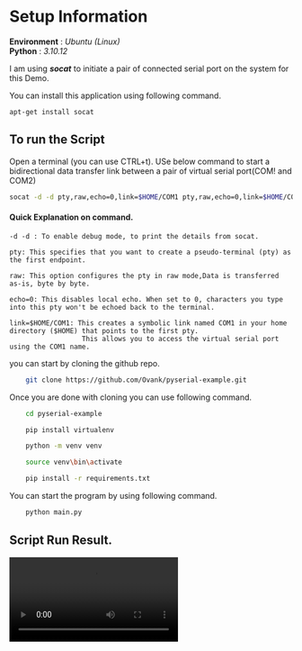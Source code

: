 # Setup Information


**Environment** : *Ubuntu (Linux)*\
**Python** : *3.10.12*

I am using  ***socat*** to initiate a pair of connected serial port on the system for this Demo.


You can install this application using following command. 
```
apt-get install socat
```

## To run the Script

Open a terminal (you can use CTRL+t). USe below command to start a bidirectional data transfer link between a pair of virtual serial port(COM! and COM2)

```bash
socat -d -d pty,raw,echo=0,link=$HOME/COM1 pty,raw,echo=0,link=$HOME/COM2
```

#### Quick Explanation on command. 

    
    -d -d : To enable debug mode, to print the details from socat.

    pty: This specifies that you want to create a pseudo-terminal (pty) as the first endpoint.  

    raw: This option configures the pty in raw mode,Data is transferred as-is, byte by byte.

    echo=0: This disables local echo. When set to 0, characters you type into this pty won't be echoed back to the terminal.

    link=$HOME/COM1: This creates a symbolic link named COM1 in your home directory ($HOME) that points to the first pty. 
                      This allows you to access the virtual serial port using the COM1 name.


you can start by cloning the github repo.
```bash
    git clone https://github.com/Ovank/pyserial-example.git
```

Once you are done with cloning you can use following command.
```bash
    cd pyserial-example

    pip install virtualenv

    python -m venv venv

    source venv\bin\activate

    pip install -r requirements.txt
```

You can start the program by using following command.

```bash
    python main.py
```

## Script Run Result.
![Script Run](./asset/output.mp4)


